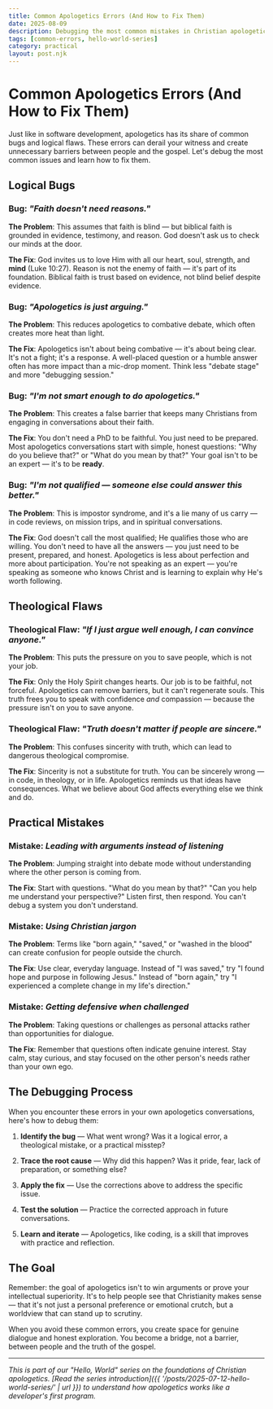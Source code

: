 ```yaml
---
title: Common Apologetics Errors (And How to Fix Them)
date: 2025-08-09
description: Debugging the most common mistakes in Christian apologetics - from logical bugs to theological flaws that can derail your witness.
tags: [common-errors, hello-world-series]
category: practical
layout: post.njk
---
```


# Common Apologetics Errors (And How to Fix Them)

Just like in software development, apologetics has its share of common bugs and logical flaws. These errors can derail your witness and create unnecessary barriers between people and the gospel. Let's debug the most common issues and learn how to fix them.

## Logical Bugs

### **Bug**: *"Faith doesn't need reasons."*

**The Problem**: This assumes that faith is blind — but biblical faith is grounded in evidence, testimony, and reason. God doesn't ask us to check our minds at the door.

**The Fix**: God invites us to love Him with all our heart, soul, strength, and **mind** (Luke 10:27). Reason is not the enemy of faith — it's part of its foundation. Biblical faith is trust based on evidence, not blind belief despite evidence.

### **Bug**: *"Apologetics is just arguing."*

**The Problem**: This reduces apologetics to combative debate, which often creates more heat than light.

**The Fix**: Apologetics isn't about being combative — it's about being clear. It's not a fight; it's a response. A well-placed question or a humble answer often has more impact than a mic-drop moment. Think less "debate stage" and more "debugging session."

### **Bug**: *"I'm not smart enough to do apologetics."*

**The Problem**: This creates a false barrier that keeps many Christians from engaging in conversations about their faith.

**The Fix**: You don't need a PhD to be faithful. You just need to be prepared. Most apologetics conversations start with simple, honest questions: "Why do you believe that?" or "What do you mean by that?" Your goal isn't to be an expert — it's to be **ready**.

### **Bug**: *"I'm not qualified — someone else could answer this better."*

**The Problem**: This is impostor syndrome, and it's a lie many of us carry — in code reviews, on mission trips, and in spiritual conversations.

**The Fix**: God doesn't call the most qualified; He qualifies those who are willing. You don't need to have all the answers — you just need to be present, prepared, and honest. Apologetics is less about perfection and more about participation. You're not speaking as an expert — you're speaking as someone who knows Christ and is learning to explain why He's worth following.

## Theological Flaws

### **Theological Flaw**: *"If I just argue well enough, I can convince anyone."*

**The Problem**: This puts the pressure on you to save people, which is not your job.

**The Fix**: Only the Holy Spirit changes hearts. Our job is to be faithful, not forceful. Apologetics can remove barriers, but it can't regenerate souls. This truth frees you to speak with confidence *and* compassion — because the pressure isn't on you to save anyone.

### **Theological Flaw**: *"Truth doesn't matter if people are sincere."*

**The Problem**: This confuses sincerity with truth, which can lead to dangerous theological compromise.

**The Fix**: Sincerity is not a substitute for truth. You can be sincerely wrong — in code, in theology, or in life. Apologetics reminds us that ideas have consequences. What we believe about God affects everything else we think and do.

## Practical Mistakes

### **Mistake**: *Leading with arguments instead of listening*

**The Problem**: Jumping straight into debate mode without understanding where the other person is coming from.

**The Fix**: Start with questions. "What do you mean by that?" "Can you help me understand your perspective?" Listen first, then respond. You can't debug a system you don't understand.

### **Mistake**: *Using Christian jargon*

**The Problem**: Terms like "born again," "saved," or "washed in the blood" can create confusion for people outside the church.

**The Fix**: Use clear, everyday language. Instead of "I was saved," try "I found hope and purpose in following Jesus." Instead of "born again," try "I experienced a complete change in my life's direction."

### **Mistake**: *Getting defensive when challenged*

**The Problem**: Taking questions or challenges as personal attacks rather than opportunities for dialogue.

**The Fix**: Remember that questions often indicate genuine interest. Stay calm, stay curious, and stay focused on the other person's needs rather than your own ego.

## The Debugging Process

When you encounter these errors in your own apologetics conversations, here's how to debug them:

1. **Identify the bug** — What went wrong? Was it a logical error, a theological mistake, or a practical misstep?

2. **Trace the root cause** — Why did this happen? Was it pride, fear, lack of preparation, or something else?

3. **Apply the fix** — Use the corrections above to address the specific issue.

4. **Test the solution** — Practice the corrected approach in future conversations.

5. **Learn and iterate** — Apologetics, like coding, is a skill that improves with practice and reflection.

## The Goal

Remember: the goal of apologetics isn't to win arguments or prove your intellectual superiority. It's to help people see that Christianity makes sense — that it's not just a personal preference or emotional crutch, but a worldview that can stand up to scrutiny.

When you avoid these common errors, you create space for genuine dialogue and honest exploration. You become a bridge, not a barrier, between people and the truth of the gospel.

---

*This is part of our "Hello, World" series on the foundations of Christian apologetics. [Read the series introduction]({{ '/posts/2025-07-12-hello-world-series/' | url }}) to understand how apologetics works like a developer's first program.*
